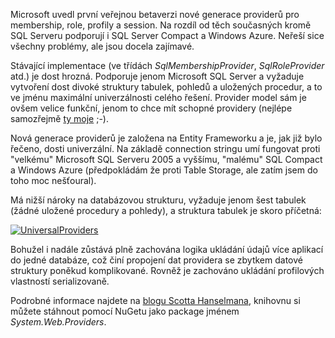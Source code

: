<!-- dcterms:identifier = aspnetcz#328 -->
<!-- dcterms:title = ASP.NET Universal Providers: Blýskání na lepší časy? -->
<!-- dcterms:abstract = Microsoft uvedl první veřejnou betaverzi nové generace providerů pro membership, role, profily a session. Na rozdíl od těch současných kromě SQL Serveru podporují i SQL Server Compact a Windows Azure. Neřeší sice všechny problémy, ale jsou docela zajímavé. -->
<!-- np9:categoryId = 7 -->
<!-- x4w:category = Software -->
<!-- np9:authorId = 1 -->
<!-- np9:authorEmail = michal.valasek@altairis.cz -->
<!-- dcterms:creator = Michal Altair Valášek -->
<!-- dcterms:created = 2011-06-30T23:45:22.6+02:00 -->
<!-- dcterms:dateAccepted = 2011-06-30T23:45:23+02:00 -->
<!-- x4w:pictureWidth = 150 -->
<!-- x4w:pictureHeight = 150 -->
<!-- x4w:pictureUrl = /perex-pictures/20110630-asp-net-universal-providers-blyskani-na-lepsi-casy.png -->

Microsoft uvedl první veřejnou betaverzi nové generace providerů pro membership, role, profily a session. Na rozdíl od těch současných kromě SQL Serveru podporují i SQL Server Compact a Windows Azure. Neřeší sice všechny problémy, ale jsou docela zajímavé.

Stávající implementace (ve třídách *SqlMembershipProvider*, *SqlRoleProvider* atd.) je dost hrozná. Podporuje jenom Microsoft SQL Server a vyžaduje vytvoření dost divoké struktury tabulek, pohledů a uložených procedur, a to ve jménu maximální univerzálnosti celého řešení. Provider model sám je ovšem velice funkční, jenom to chce mít schopné providery (nejlépe samozřejmě [ty moje](http://altairiswebsecurity.codeplex.com/) ;-).

Nová generace providerů je založena na Entity Frameworku a je, jak již bylo řečeno, dosti univerzální. Na základě connection stringu umí fungovat proti "velkému" Microsoft SQL Serveru 2005 a vyššímu, "malému" SQL Compact a Windows Azure (předpokládám že proti Table Storage, ale zatím jsem do toho moc nešťoural).

Má nižší nároky na databázovou strukturu, vyžaduje jenom šest tabulek (žádné uložené procedury a pohledy), a struktura tabulek je skoro příčetná:

[![UniversalProviders](https://www.cdn.altairis.cz/Blog/2011/20110630-UniversalProviders_thumb.png "UniversalProviders")](https://www.cdn.altairis.cz/Blog/2011/20110630-UniversalProviders_2.png)

Bohužel i nadále zůstává plně zachována logika ukládání údajů více aplikací do jedné databáze, což činí propojení dat providera se zbytkem datové struktury poněkud komplikované. Rovněž je zachováno ukládání profilových vlastností serializovaně.

Podrobné informace najdete na [blogu Scotta Hanselmana](http://www.hanselman.com/blog/IntroducingSystemWebProvidersASPNETUniversalProvidersForSessionMembershipRolesAndUserProfileOnSQLCompactAndSQLAzure.aspx), knihovnu si můžete stáhnout pomocí NuGetu jako package jménem *System.Web.Providers*.